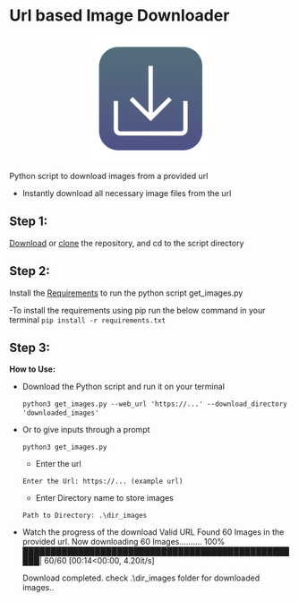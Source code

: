 # Url based Image Downloader

<p align="center">
  <img src="thumbnail/url_img_downloader.png" width="225" alt="logo">
</p>


Python script to download images from a provided url

- Instantly download all necessary image files from the url

## Step 1:
 [Download](https://github.com/saitejamalyala/url-image-downloader/archive/main.zip) or [clone](https://github.com/saitejamalyala/url-image-downloader.git) the repository, and cd to the script directory

## Step 2:
 Install the [Requirements](https://github.com/saitejamalyala/url-image-downloader/blob/main/requirements.txt) to run the python script get_images.py

  -To install the requirements using pip run the below command in your terminal
    ```
    pip install -r requirements.txt
    ```

## Step 3:
**How to Use:**

- Download the Python script and run it on your terminal

  ```
  python3 get_images.py --web_url 'https://...' --download_directory 'downloaded_images'
  ```

- Or to give inputs through a prompt
  ```
  python3 get_images.py
  ```
  - Enter the url
  ```
  Enter the Url: https://... (example url)
  ```
  - Enter Directory name to store images
  ```
  Path to Directory: .\dir_images
  ```
- Watch the progress of the download
   Valid URL
   Found 60 Images in the provided url.
   Now downloading 60 Images..........
   100% ███████████████████████████████████████████████████| 60/60 [00:14<00:00,  4.20it/s]

   Download completed. check .\dir_images folder for downloaded images..

